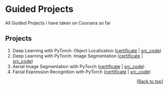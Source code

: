 # Guided Projects

All Guided Projects I have taken on Coursera so far


## Projects

1. Deep Learning with PyTorch: Object Localization ([certificate](https://coursera.org/share/fcc28d692451bfb5b49d4bbfc4137b96) | [src_code](https://nbviewer.org/github/Anks-9/Coursera_courses/blob/main/Guided%20projects/Object_Localization/Deep_Learning_with_PyTorch_Object_Localization.ipynb))
2. Deep Learning with PyTorch: Image Segmentation ([certificate](https://coursera.org/share/51678e5e29d1f7a53be0e15ea5a45827) | [src_code](https://nbviewer.org/github/Anks-9/Coursera_courses/blob/main/Guided%20projects/Human%20Segmentation/Deep%20Learning%20with%20PyTorch-ImageSegmentation.ipynb))
3. Aerial Image Segmentation with PyTorch ([certificate](https://coursera.org/share/51678e5e29d1f7a53be0e15ea5a45827) | [src_code](https://nbviewer.org/github/Anks-9/Coursera_courses/blob/main/Guided%20projects/Aerial_segmentation/Aerial%20Image%20Segmentation%20with%20PyTorch.ipynb))
4. Facial Expression Recognition with PyTorch ([certificate](https://coursera.org/share/826ad5840d920c1cc71c9c14cc656bea) | [src_code](https://nbviewer.org/github/Anks-9/Coursera_courses/blob/main/Guided%20projects/Facial%20expression%20recognition%20/Facial%20Expression%20Recognition%20with%20PyTorch.ipynb))




<p align="right"><a href="#guided-projects">[Back to top]</a></p>